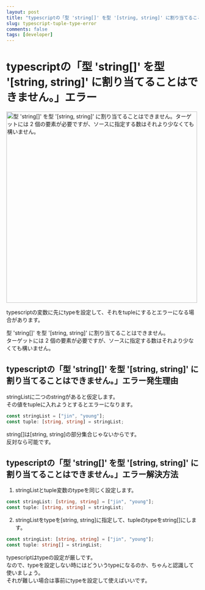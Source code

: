 ```yaml
---
layout: post
title: "typescriptの「型 'string[]' を型 '[string, string]' に割り当てることはできません。」エラー"
slug: typescript-tuple-type-error
comments: false
tags: [developer]
---
```

# typescriptの「型 'string[]' を型 '[string, string]' に割り当てることはできません。」エラー
<img src="https://drive.google.com/uc?export=view&id=1GDoTF_NzXa5Vfgc-63SX7EoVypdn3Rov" alt="型 'string[]' を型 '[string, string]' に割り当てることはできません。ターゲットには 2 個の要素が必要ですが、ソースに指定する数はそれより少なくても構いません。"  width="500" >

typescriptの変数に先にtypeを設定して、それをtupleにするとエラーになる場合があります。  
  
型 'string[]' を型 '[string, string]' に割り当てることはできません。  
ターゲットには 2 個の要素が必要ですが、ソースに指定する数はそれより少なくても構いません。  
  
<script async src="https://pagead2.googlesyndication.com/pagead/js/adsbygoogle.js?client=ca-pub-7886659064712565"
     crossorigin="anonymous"></script>
<!-- 광고2 -->
<ins class="adsbygoogle"
     style="display:block"
     data-ad-client="ca-pub-7886659064712565"
     data-ad-slot="1101493367"
     data-ad-format="auto"
     data-full-width-responsive="true"></ins>
<script>
     (adsbygoogle = window.adsbygoogle || []).push({});
</script>

    
## typescriptの「型 'string[]' を型 '[string, string]' に割り当てることはできません。」エラー発生理由
stringListに二つのstringがあると仮定します。  
その値をtupleに入れようとするとエラーになります。  
```typescript
const stringList = ["jin", "young"];
const tuple: [string, string] = stringList;
```
string[]は[string, string]の部分集合じゃないからです。  
反対なら可能です。  

## typescriptの「型 'string[]' を型 '[string, string]' に割り当てることはできません。」エラー解決方法
1. stringListとtuple変数のtypeを同じく設定します。  
```typescript
const stringList: [string, string] = ["jin", "young"];
const tuple: [string, string] = stringList;
```

2. stringListをtypeを[string, string]に指定して、tupleのtypeをstring[]にします。  
```typescript
const stringList: [string, string] = ["jin", "young"];
const tuple: string[] = stringList;
```
    
typescriptはtypeの設定が厳しです。  
なので、typeを設定しない時にはどういうtypeになるのか、ちゃんと認識して使いましょう。  
それが難しい場合は事前にtypeを設定して使えばいいです。  
